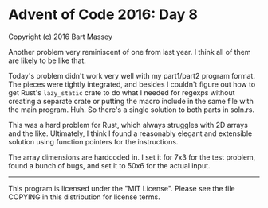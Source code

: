# Advent of Code 2016: Day 8
Copyright (c) 2016 Bart Massey

Another problem very reminiscent of one from last year. I
think all of them are likely to be like that.

Today's problem didn't work very well with my part1/part2
program format. The pieces were tightly integrated, and
besides I couldn't figure out how to get Rust's
`lazy_static` crate to do what I needed for regexps without
creating a separate crate or putting the macro include in
the same file with the main program. Huh. So there's a
single solution to both parts in soln.rs.

This was a hard problem for Rust, which always struggles
with 2D arrays and the like. Ultimately, I think I found a
reasonably elegant and extensible solution using function
pointers for the instructions.

The array dimensions are hardcoded in. I set it for 7x3 for
the test problem, found a bunch of bugs, and set it to 50x6
for the actual input.

---

This program is licensed under the "MIT License".
Please see the file COPYING in this distribution
for license terms.
